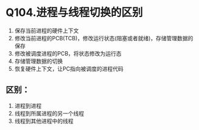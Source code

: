 # Q104.进程与线程切换的区别

1. 保存当前进程的硬件上下文
2. 修改当前进程的PCB(TCB)，修改运行状态(阻塞或者就绪)，存储管理数据的保存
3.  修改被调度进程的PCB，将状态修改为运行态
4. 存储管理数据的切换
5. 恢复硬件上下文，让PC指向被调度的进程代码





## 区别：

1. 进程到进程
2. 线程到所属进程的另一个线程
3. 线程到其他进程中的线程